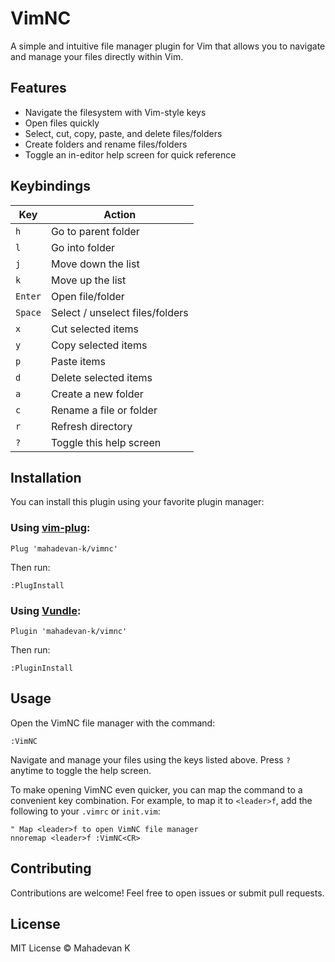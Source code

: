 # VimNC

A simple and intuitive file manager plugin for Vim that allows you to navigate and manage your files directly within Vim.

## Features

- Navigate the filesystem with Vim-style keys
- Open files quickly
- Select, cut, copy, paste, and delete files/folders
- Create folders and rename files/folders
- Toggle an in-editor help screen for quick reference

## Keybindings

 | Key        | Action                          |
 | ---------- | -------------------------       |
 | `h`        | Go to parent folder             |
 | `l`        | Go into folder                  |
 | `j`        | Move down the list              |
 | `k`        | Move up the list                |
 | `Enter`    | Open file/folder                |
 | `Space`    | Select / unselect files/folders |
 | `x`        | Cut selected items              |
 | `y`        | Copy selected items             |
 | `p`        | Paste items                     |
 | `d`        | Delete selected items           |
 | `a`        | Create a new folder             |
 | `c`        | Rename a file or folder         |
 | `r`        | Refresh directory               |
 | `?`        | Toggle this help screen         |

## Installation

You can install this plugin using your favorite plugin manager:

### Using [vim-plug](https://github.com/junegunn/vim-plug):

    Plug 'mahadevan-k/vimnc'

Then run:

    :PlugInstall

### Using [Vundle](https://github.com/VundleVim/Vundle.vim):

    Plugin 'mahadevan-k/vimnc'

Then run:

    :PluginInstall

## Usage

Open the VimNC file manager with the command:

    :VimNC

Navigate and manage your files using the keys listed above. Press `?` anytime to toggle the help screen.

To make opening VimNC even quicker, you can map the command to a convenient key combination. For example, to map it to `<leader>f`, add the following to your `.vimrc` or `init.vim`:

```vim
" Map <leader>f to open VimNC file manager
nnoremap <leader>f :VimNC<CR>
```

## Contributing

Contributions are welcome! Feel free to open issues or submit pull requests.

## License

MIT License © Mahadevan K
